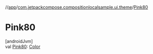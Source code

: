 //[app](../../index.md)/[com.jetpackcompose.compositionlocalsample.ui.theme](index.md)/[Pink80](-pink80.md)

# Pink80

[androidJvm]\
val [Pink80](-pink80.md): [Color](https://developer.android.com/reference/kotlin/androidx/compose/ui/graphics/Color.html)
